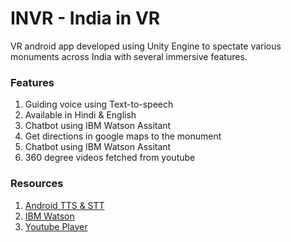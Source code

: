 # INVR - India in VR
VR android app developed using Unity Engine to spectate various monuments across India with several immersive features.
<h3>Features</h3>
<ol>
  <li>Guiding voice using Text-to-speech</li>
  <li>Available in Hindi & English</li>
  <li>Chatbot using IBM Watson Assitant</li>
  <li>Get directions in google maps to the monument</li>
  <li>Chatbot using IBM Watson Assitant</li>
  <li>360 degree videos fetched from youtube</li>
</ol>
  
<h3>Resources</h3>
<ol>
  <li><a target="_blank" href="https://github.com/j1mmyto9/Speech-And-Text-Unity-iOS-Android">Android TTS & STT</a></li>
  <li><a target="_blank" href="https://github.com/watson-developer-cloud/unity-sdk">IBM Watson</a></li>
  <li><a target="_blank" href="https://github.com/iBicha/UnityYoutubePlayer">Youtube Player</a></li>
</ol>
  
